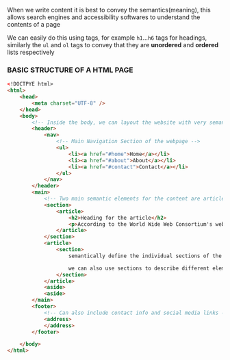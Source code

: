 When we write content it is best to convey the semantics(meaning), this allows search engines and accessibility softwares to understand the contents of a page

We can easily do this using tags, for example <code>h1</code>...<code>h6</code> tags for headings, similarly the <code>ul</code> and <code>ol</code> tags to convey that they are **unordered** and **ordered** lists respectively

### BASIC STRUCTURE OF A HTML PAGE
```html
<!DOCTPYE html>
<html>
    <head>
        <meta charset="UTF-8" />
    </head>
    <body>
        <!-- Inside the body, we can layout the website with very semantic tags to describe each of the sections -->
        <header>
            <nav>
                <!-- Main Navigation Section of the webpage -->
                <ul>
                    <li><a href="#home">Home</a></li>
                    <li><a href="#about">About</a></li>
                    <li><a href="#contact">Contact</a></li>
                </ul>
            </nav>
        </header>
        <main>
            <!-- Two main semantic elements for the content are article and section, they are nested under each other by some developers -->
            <section>
                <article>
                    <h2>Heading for the article</h2>
                    <p>According to the World Wide Web Consortium's website, the article element indicates content which represents a complete. Or self contained composition in a document page application or site that is independently distributable.</p>
                </article>
            </section>
            <article>
                <section>
                    semantically define the individual sections of the article, sections should / could also contain heading elements to sementically define the section

                    we can also use sections to describe different elements of the webpage like Biodata, Tech Data etc in a portifolio
                </section>
            </article>
            <aside>
            <aside>
        </main>
        <footer>
            <!-- Can also include contact info and social media links -->
            <address>
            </address>
        </footer>

    </body>
</html>
```